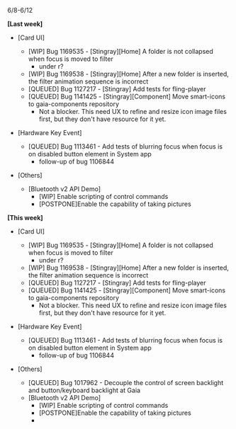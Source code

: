6/8-6/12

**[Last week]**
* [Card UI]
  * [WIP] Bug 1169535 - [Stingray][Home] A folder is not collapsed when focus is moved to filter
    - under r?
  * [WIP] Bug 1169538 - [Stingray][Home] After a new folder is inserted, the filter animation sequence is incorrect
  * [QUEUED] Bug 1127217 - [Stingray] Add tests for fling-player
  * [QUEUED] Bug 1141425 - [Stingray][Component] Move smart-icons to gaia-components repository
    - Not a blocker. This need UX to refine and resize icon image files first, but they don't have resource for it yet.

* [Hardware Key Event]
  * [QUEUED] Bug 1113461 - Add tests of blurring focus when focus is on disabled button element in System app
    - follow-up of bug 1106844

* [Others]
  * [Bluetooth v2 API Demo] 
    - [WIP] Enable scripting of control commands
    - [POSTPONE]Enable the capability of taking pictures

**[This week]**
* [Card UI]
  * [WIP] Bug 1169535 - [Stingray][Home] A folder is not collapsed when focus is moved to filter
    - under r?
  * [WIP] Bug 1169538 - [Stingray][Home] After a new folder is inserted, the filter animation sequence is incorrect
  * [QUEUED] Bug 1127217 - [Stingray] Add tests for fling-player
  * [QUEUED] Bug 1141425 - [Stingray][Component] Move smart-icons to gaia-components repository
    - Not a blocker. This need UX to refine and resize icon image files first, but they don't have resource for it yet.

* [Hardware Key Event]
  * [QUEUED] Bug 1113461 - Add tests of blurring focus when focus is on disabled button element in System app
    - follow-up of bug 1106844

* [Others]
  * [QUEUED] Bug 1017962 - Decouple the control of screen backlight and button/keyboard backlight at Gaia 
  * [Bluetooth v2 API Demo] 
    - [WIP] Enable scripting of control commands
    - [POSTPONE]Enable the capability of taking pictures
    - 